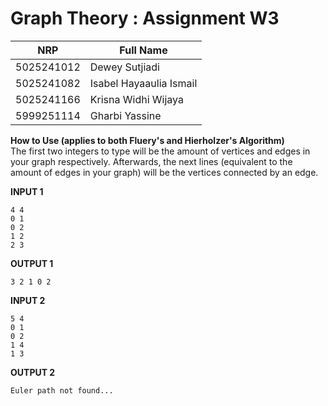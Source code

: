 # Graph Theory : Assignment W3
| NRP | Full Name |
|-----| ----------|
| 5025241012 | Dewey Sutjiadi |
| 5025241082 | Isabel Hayaaulia Ismail |
| 5025241166 | Krisna Widhi Wijaya |
| 5999251114 | Gharbi Yassine |


**How to Use (applies to both Fluery's and Hierholzer's Algorithm)**  
The first two integers to type will be the amount of vertices and edges in your graph respectively. Afterwards, the next lines (equivalent to the amount of edges in your graph) will be the vertices connected by an edge.


**INPUT 1**
```
4 4
0 1
0 2
1 2
2 3
```


**OUTPUT 1**
```
3 2 1 0 2
```

**INPUT 2**
```
5 4
0 1
0 2
1 4
1 3
```

**OUTPUT 2**
```
Euler path not found...
```
